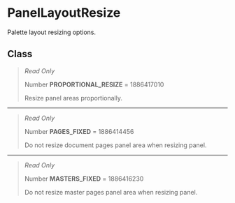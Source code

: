 # PanelLayoutResize
Palette layout resizing options.

## Class
> *Read Only* 
> 
> Number **PROPORTIONAL_RESIZE** = 1886417010
> 
> Resize panel areas proportionally.
*** 
> *Read Only* 
> 
> Number **PAGES_FIXED** = 1886414456
> 
> Do not resize document pages panel area when resizing panel.
*** 
> *Read Only* 
> 
> Number **MASTERS_FIXED** = 1886416230
> 
> Do not resize master pages panel area when resizing panel.


